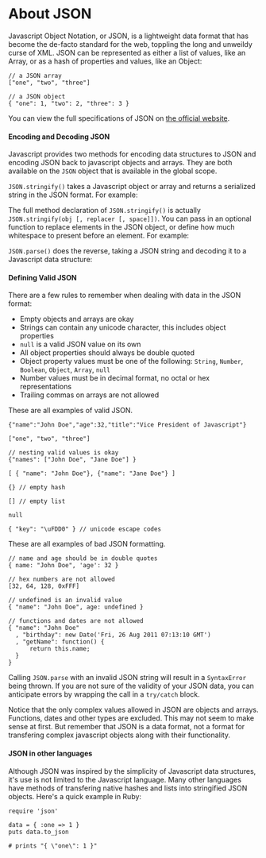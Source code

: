 # About JSON

Javascript Object Notation, or JSON, is a lightweight data format that has become the de-facto standard for the web, toppling the long and unweildy curse of XML. JSON can be represented as either a list of values, like an Array, or as a hash of properties and values, like an Object:

    // a JSON array
    ["one", "two", "three"]

    // a JSON object
    { "one": 1, "two": 2, "three": 3 }

You can view the full specifications of JSON on [the official website](http://www.json.org/).

#### Encoding and Decoding JSON

Javascript provides two methods for encoding data structures to JSON and encoding JSON back to javascript objects and arrays. They are both available on the `JSON` object that is available in the global scope.

`JSON.stringify()` takes a Javascript object or array and returns a serialized string in the JSON format. For example:

<script src='http://64.30.143.68/serve?repo=git%3A%2F%2Fgithub.com%2Fc9%2Fnodedocs-examples.git&file=json.stringify.1.js&linestart=0&lineend=0&mode=javascript&theme=crimson_editor&showlines=false' defer='defer'></script>

The full method declaration of `JSON.stringify()` is actually `JSON.stringify(obj [, replacer [, space]])`. You can pass in an optional function to replace elements in the JSON object, or define how much whitespace to present before an element. For example:

<script src='http://64.30.143.68/serve?repo=git%3A%2F%2Fgithub.com%2Fc9%2Fnodedocs-examples.git&file=json.stringify.2.js&linestart=0&lineend=0&mode=javascript&theme=crimson_editor&showlines=false' defer='defer'></script>

`JSON.parse()` does the reverse, taking a JSON string and decoding it to a Javascript data structure:

<script src='http://64.30.143.68/serve?repo=git%3A%2F%2Fgithub.com%2Fc9%2Fnodedocs-examples.git&file=json.parse.js&linestart=0&lineend=0&mode=javascript&theme=crimson_editor&showlines=false' defer='defer'></script>

#### Defining Valid JSON

There are a few rules to remember when dealing with data in the JSON format:

* Empty objects and arrays are okay
* Strings can contain any unicode character, this includes object properties
* `null` is a valid JSON value on its own
* All object properties should always be double quoted
* Object property values must be one of the following: `String`, `Number`, `Boolean`, `Object`, `Array`, `null`
* Number values must be in decimal format, no octal or hex representations
* Trailing commas on arrays are not allowed

These are all examples of valid JSON.

    {"name":"John Doe","age":32,"title":"Vice President of Javascript"}

    ["one", "two", "three"]

    // nesting valid values is okay
    {"names": ["John Doe", "Jane Doe"] }
     
    [ { "name": "John Doe"}, {"name": "Jane Doe"} ]

    {} // empty hash

    [] // empty list

    null

    { "key": "\uFDD0" } // unicode escape codes

These are all examples of bad JSON formatting.

    // name and age should be in double quotes
    { name: "John Doe", 'age': 32 } 

    // hex numbers are not allowed
    [32, 64, 128, 0xFFF] 

    // undefined is an invalid value
    { "name": "John Doe", age: undefined } 

    // functions and dates are not allowed
    { "name": "John Doe"
      , "birthday": new Date('Fri, 26 Aug 2011 07:13:10 GMT')
      , "getName": function() {
          return this.name;
      }
    }

Calling `JSON.parse` with an invalid JSON string will result in a `SyntaxError` being thrown. If you are not sure of the validity of your JSON data, you can anticipate errors by wrapping the call in a `try/catch` block.

Notice that the only complex values allowed in JSON are objects and arrays. Functions, dates and other types are excluded. This may not seem to make sense at first. But remember that JSON is a data format, not a format for transfering complex javascript objects along with their functionality.

#### JSON in other languages

Although JSON was inspired by the simplicity of Javascript data structures, it's use is not limited to the Javascript language. Many other languages have methods of transfering native hashes and lists into stringified JSON objects. Here's a quick example in Ruby:

    require 'json'

    data = { :one => 1 }
    puts data.to_json

    # prints "{ \"one\": 1 }"